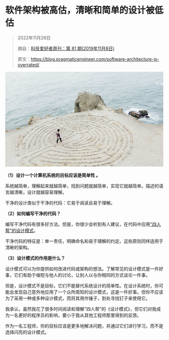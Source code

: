 # 软件架构被高估，清晰和简单的设计被低估

>   2022年11月26日
>
>   摘自：[科技爱好者周刊：第 81 期(2019年11月8日)](https://www.ruanyifeng.com/blog/2019/11/weekly-issue-81.html)
>
>   原文：https://blog.pragmaticengineer.com/software-architecture-is-overrated/

![image-20221126093751875](../assets/image-20221126093751875.png)

**（1）设计一个计算机系统的目标应该是简单性 。**

系统越简单，理解起来就越简单，找到问题就越简单，实现它就越简单。描述的语言越清晰，设计就越容易理解。

干净的设计类似于干净的代码：它易于阅读且易于理解。

**（2）如何编写干净的代码？**

编写干净代码有很多好方法。但是，你很少会听到有人建议，在代码中应用["四人帮"的设计模式](https://baike.baidu.com/item/%E8%BD%AF%E4%BB%B6%E8%AE%BE%E8%AE%A1%E6%A8%A1%E5%BC%8F/2117635?fromModule=search-result_lemma)。

干净代码的特征是：单一责任，明确命名和易于理解的约定。这些原则同样适用于清晰的架构。

**（3）设计模式的作用是什么？**

设计模式可以为你提供如何改进代码或架构的想法。了解常见的设计模式是一件好事，它们有助于缩短与他人的讨论，让别人以与你相同的方式谈论一件事。

但是，设计模式不是目标，它们不能替代系统设计的简单性。在设计系统时，你可能会发现自己意外地应用了一个众所周知的设计模式，这是一件好事。但你不应该为了采用一种或多种设计模式，而将其用作锤子，到处寻找钉子来使用它。

我承认，虽然我花了很多时间阅读和理解"四人帮"的《设计模式》，但它们对我成为一名更好的程序员的影响，要小于我从其他工程师那里得到的反馈。

作为一名工程师，你的目标应该是更多地解决问题，并通过它们进行学习，而不是选择闪亮的设计模式。